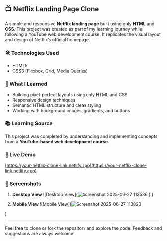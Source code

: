 ## 📺 Netflix Landing Page Clone

A simple and responsive **Netflix landing page** built using only **HTML** and **CSS**. This project was created as part of my learning journey while following a YouTube web development course. It replicates the visual layout and design of Netflix’s official homepage.

### 🛠️ Technologies Used

* HTML5
* CSS3 (Flexbox, Grid, Media Queries)

### 🎯 What I Learned

* Building pixel-perfect layouts using only HTML and CSS
* Responsive design techniques
* Semantic HTML structure and clean styling
* Working with background images, gradients, and buttons

### 📚 Learning Source

This project was completed by understanding and implementing concepts from a **YouTube-based web development course**.

### 🚀 Live Demo

[https://your-netflix-clone-link.netlify.app](https://your-netflix-clone-link.netlify.app)

### 📸 Screenshots

1. **Desktop View**
   ![Desktop View](![Screenshot 2025-06-27 113536](https://github.com/user-attachments/assets/1f04ab00-0d31-4275-bddc-58df7c7523c1)
)
)

2. **Mobile View**
   ![Mobile View](![Screenshot 2025-06-27 113823](https://github.com/user-attachments/assets/a4084755-9295-425a-808e-ab4f1018294f)

)

---

Feel free to clone or fork the repository and explore the code. Feedback and suggestions are always welcome!
